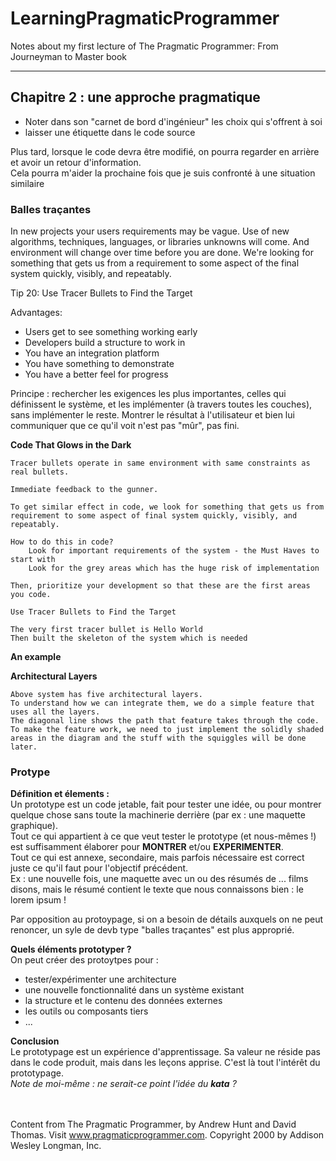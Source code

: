 # LearningPragmaticProgrammer
Notes about my first lecture of The Pragmatic Programmer: From Journeyman to Master book

***
## Chapitre 2 : une approche pragmatique
- Noter dans son "carnet de bord d'ingénieur" les choix qui s'offrent à soi
- laisser une étiquette dans le code source

Plus tard, lorsque le code devra être modifié, on pourra regarder en arrière et avoir un retour d'information.<br/>
Cela pourra m'aider la prochaine fois que je suis confronté à une situation similaire

### Balles traçantes
In new projects your users requirements may be vague. Use of new algorithms, techniques, languages, or libraries unknowns will come. And environment will change over time before you are done. We're looking for something that gets us from a requirement to some aspect of the final system quickly, visibly, and repeatably.

Tip 20: Use Tracer Bullets to Find the Target

Advantages:
- Users get to see something working early
- Developers build a structure to work in
- You have an integration platform
- You have something to demonstrate
- You have a better feel for progress

Principe : rechercher les exigences les plus importantes, celles qui définissent le système, et les implémenter (à travers toutes les couches), sans implémenter le reste. Montrer le résultat à l'utilisateur et bien lui communiquer que ce qu'il voit n'est pas "mûr", pas fini.


**Code That Glows in the Dark**

    Tracer bullets operate in same environment with same constraints as real bullets.

    Immediate feedback to the gunner.

    To get similar effect in code, we look for something that gets us from requirement to some aspect of final system quickly, visibly, and repeatably.

    How to do this in code?
        Look for important requirements of the system - the Must Haves to start with
        Look for the grey areas which has the huge risk of implementation

    Then, prioritize your development so that these are the first areas you code.

    Use Tracer Bullets to Find the Target

    The very first tracer bullet is Hello World
    Then built the skeleton of the system which is needed

**An example**

**Architectural Layers**

    Above system has five architectural layers.
    To understand how we can integrate them, we do a simple feature that uses all the layers.
    The diagonal line shows the path that feature takes through the code.
    To make the feature work, we need to just implement the solidly shaded areas in the diagram and the stuff with the squiggles will be done later.

### Protype
**Définition et élements :**
<br/>Un prototype est un code jetable, fait pour tester une idée, ou pour montrer quelque chose sans toute la machinerie derrière (par ex : une maquette graphique).
<br/>Tout ce qui appartient à ce que veut tester le prototype (et nous-mêmes !) est suffisamment élaborer pour **MONTRER** et/ou **EXPERIMENTER**.
<br/>Tout ce qui est annexe, secondaire, mais parfois nécessaire est correct juste ce qu'il faut pour l'objectif précédent.
<br/>Ex : une nouvelle fois, une maquette avec un ou des résumés de ... films disons, mais le résumé contient le texte que nous connaissons bien : le lorem ipsum !

Par opposition au protoypage, si on a besoin de détails auxquels on ne peut renoncer, un syle de devb type "balles traçantes" est plus approprié.

**Quels éléments prototyper ?**
<br/>On peut créer des protoytpes pour :
- tester/expérimenter une architecture
- une nouvelle fonctionnalité dans un système existant
- la structure et le contenu des données externes
- les outils ou composants tiers
- ...

**Conclusion**
<br/>Le prototypage est un expérience d'apprentissage. Sa valeur ne réside pas dans le code produit, mais dans les leçons apprise. C'est là tout l'intérêt du prototypage.
<br/>*Note de moi-même : ne serait-ce point l'idée du **kata** ?*
  



<br/><br/>Content from The Pragmatic Programmer, by Andrew Hunt and David Thomas. Visit www.pragmaticprogrammer.com. Copyright 2000 by Addison Wesley Longman, Inc.
